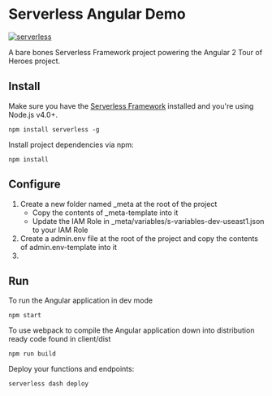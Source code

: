 # Serverless Angular Demo

[![serverless](http://public.serverless.com/badges/v3.svg)](http://www.serverless.com)

A bare bones Serverless Framework project powering the Angular 2 Tour of Heroes project.

## Install

Make sure you have the [Serverless Framework](http://www.serverless.com) installed and you're using Node.js v4.0+. 
```
npm install serverless -g
```

Install project dependencies via npm:
```
npm install
```

## Configure
1. Create a new folder named _meta at the root of the project
	- Copy the contents of _meta-template into it
	- Update the IAM Role in _meta/variables/s-variables-dev-useast1.json to your IAM Role
2. Create a admin.env file at the root of the project and copy the contents of admin.env-template into it
3. 

## Run

To run the Angular application in dev mode
```
npm start
```

To use webpack to compile the Angular application down into distribution ready code found in client/dist
```
npm run build
```

Deploy your functions and endpoints:
```
serverless dash deploy
```